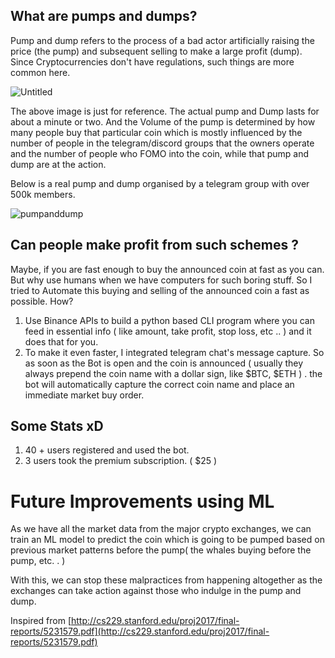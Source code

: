 ## What are pumps and dumps?

Pump and dump refers to the process of a bad actor artificially raising the price (the pump)
and subsequent selling to make a large profit (dump). Since Cryptocurrencies don't have regulations, such things are more common here.

![Untitled](https://user-images.githubusercontent.com/55044774/119353619-bd439e00-bcc0-11eb-9291-64b0208e0fce.png)

The above image is just for reference. The actual pump and Dump lasts for about a minute or two. And the Volume of the pump is determined by how many people buy that particular coin which is mostly influenced by the number of people in the telegram/discord groups that the owners operate and the number of people who FOMO into the coin, while that pump and dump are at the action.

Below is a real pump and dump organised by a telegram group with over 500k members.

![pumpanddump](https://user-images.githubusercontent.com/55044774/119353649-c3d21580-bcc0-11eb-84f7-f06d850aa235.png)

## Can people make profit from such schemes ?

Maybe, if you are fast enough to buy the announced coin at fast as you can. But why use humans when we have computers for such boring stuff. So I tried to Automate this buying and selling of the announced coin a fast as possible. How? 

1. Use Binance APIs to build a python based CLI program where you can feed in essential info ( like amount, take profit, stop loss, etc .. ) and it does that for you.
2. To make it even faster, I integrated telegram chat's message capture. So as soon as the Bot is open and the coin is announced ( usually they always prepend the coin name with a dollar sign, like $BTC, $ETH ) . the bot will automatically capture the correct coin name and place an immediate market buy order.

## Some Stats xD

1. 40 + users registered and used the bot.
2. 3 users took the premium subscription. ( $25 )

# Future Improvements using ML

As we have all the market data from the major crypto exchanges, we can train an ML model to predict the coin which is going to be pumped based on previous market patterns before the pump( the whales buying before the pump, etc. . )

With this, we can stop these malpractices from happening altogether as the exchanges can take action against those who indulge in the pump and dump.

Inspired from [http://cs229.stanford.edu/proj2017/final-reports/5231579.pdf](http://cs229.stanford.edu/proj2017/final-reports/5231579.pdf)
